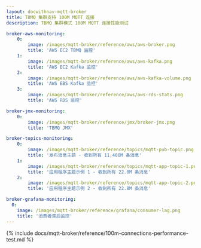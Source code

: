 ```yaml
---
layout: docwithnav-mqtt-broker
title: TBMQ 集群支持 100M MQTT 连接
description: TBMQ 集群模式 100M MQTT 连接性能测试

broker-aws-monitoring:
    0:
        image: /images/mqtt-broker/reference/aws/aws-broker.png
        title: 'AWS EC2 TBMQ 监控'
    1:
        image: /images/mqtt-broker/reference/aws/aws-kafka.png
        title: 'AWS EC2 Kafka 监控'
    2:
        image: /images/mqtt-broker/reference/aws/aws-kafka-volume.png
        title: 'AWS EBS Kafka 监控'
    3:
        image: /images/mqtt-broker/reference/aws/aws-rds-stats.png
        title: 'AWS RDS 监控'

broker-jmx-monitoring:
    0:
        image: /images/mqtt-broker/reference/jmx/broker-jmx.png
        title: 'TBMQ JMX'

broker-topics-monitoring:
    0:
        image: /images/mqtt-broker/reference/topics/mqtt-pub-topic.png
        title: '发布消息主题 - 收到所有 11,400M 条消息'
    1:
        image: /images/mqtt-broker/reference/topics/mqtt-app-topic-1.png
        title: '应用程序主题示例 1 - 收到所有 22.8M 条消息'
    2:
        image: /images/mqtt-broker/reference/topics/mqtt-app-topic-2.png
        title: '应用程序主题示例 2 - 收到所有 22.8M 条消息'

broker-grafana-monitoring:
  0:
    image: /images/mqtt-broker/reference/grafana/consumer-lag.png
    title: '消费者滞后监控'
---
```


{% include docs/mqtt-broker/reference/100m-connections-performance-test.md %}